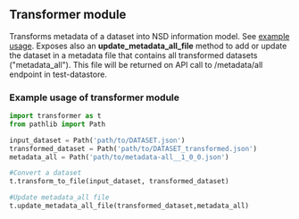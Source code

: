 ## Transformer module
Transforms metadata of a dataset into NSD information model. See [example usage](main.py).
Exposes also an **update_metadata_all_file** method to add or update the dataset in a metadata
file that contains all transformed datasets ("metadata_all").
This file will be returned on API call to /metadata/all endpoint in test-datastore.

### Example usage of transformer module
```python
import transformer as t
from pathlib import Path

input_dataset = Path('path/to/DATASET.json')
transformed_dataset = Path('path/to/DATASET_transformed.json')
metadata_all = Path('path/to/metadata-all__1_0_0.json')

#Convert a dataset
t.transform_to_file(input_dataset, transformed_dataset)

#Update metadata_all file
t.update_metadata_all_file(transformed_dataset,metadata_all)